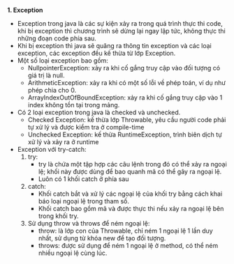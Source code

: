 **1. Exception**
- Exception trong java là các sự kiện xảy ra trong quá trình thực thi code, khi bị exception thì chương trình sẽ dừng lại ngay lập tức, không thực thi những đoạn code phía sau.
- Khi bị exception thì java sẽ quăng ra thông tin exception và các loại exception, các exception đều kế thừa từ lớp Exception.
- Một số loại exception bao gồm:
  - NullpointerException: xảy ra khi cố gắng truy cập vào đối tượng có giá trị là null.
  - ArithmeticException: xảy ra khi có một số lỗi về phép toán, ví dụ như phép chia cho 0.
  - ArrayIndexOutOfBoundException: xảy ra khi cố gắng truy cập vào 1 index không tồn tại trong mảng.
- Có 2 loại exception trong java là checked và unchecked.
  - Checked Exception: kế thừa lớp Throwable, yêu cầu người code phải tự xử lý và được kiểm tra ở compile-time
  - Unchecked Exception: kế thừa RuntimeException, trình biên dịch tự xử lý và xảy ra ở runtime
- Exception với try-catch:
  1. try:
     - try là chứa một tập hợp các câu lệnh trong đó có thể xảy ra ngoại lệ; khối này được dùng để bao quanh mã có thể gây ra ngoại lệ.
     - Luôn có 1 khối catch ở phía sau
  2. catch:
     - Khối catch bắt và xử lý các ngoại lệ của khối try bằng cách khai báo loại ngoại lệ trong tham số.
     - Khối catch bao gồm mã và được thực thi nếu xảy ra ngoại lệ bên trong khối try.
  3. Sử dụng throw và throws để ném ngoại lệ:
     - throw: là lớp con của Throwable, chỉ ném 1 ngoại lệ 1 lần duy nhất, sử dụng từ khóa new để tạo đối tượng.
     - throws: được sử dụng để ném 1 ngoại lệ ở method, có thể ném nhiều ngoại lệ cùng lúc.
